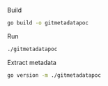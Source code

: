Build
```bash
go build -o gitmetadatapoc
```

Run
```bash
./gitmetadatapoc
```

Extract metadata
```bash
go version -m ./gitmetadatapoc
```
